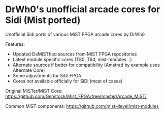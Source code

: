 # DrWh0's unofficial arcade cores for Sidi (Mist ported)

Unofficial Sidi ports of various MiST FPGA arcade cores by DrWh0

Features:

* Updated DeMiSTfied sources from MiST FPGA repositories
* Latest module specific cores (T80, T64, mist-modules...)
* Alternate sources if better for compatibility (Amstrad by example uses Alternate Core)
* Some adjustments for SiDi FPGA
* Cores not available officially for SiDi (most of cases)
  

Original MiSTer/MiST Core:
https://github.com/Gehstock/Mist_FPGA/tree/master/Arcade_MiST/

Common MiST components:
https://github.com/mist-devel/mist-modules
